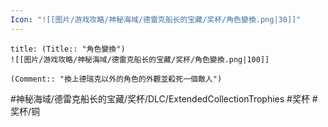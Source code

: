 ```yaml
---
Icon: "![[图片/游戏攻略/神秘海域/德雷克船长的宝藏/奖杯/角色變換.png|30]]"
---
```

```ad-common-bronze-trophy
title: (Title:: "角色變換")
![[图片/游戏攻略/神秘海域/德雷克船长的宝藏/奖杯/角色變換.png|100]]

(Comment:: "換上德瑞克以外的角色的外觀並殺死一個敵人")
```

#神秘海域/德雷克船长的宝藏/奖杯/DLC/ExtendedCollectionTrophies #奖杯 #奖杯/铜
